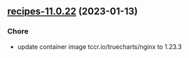 

## [recipes-11.0.22](https://github.com/truecharts/charts/compare/recipes-11.0.21...recipes-11.0.22) (2023-01-13)

### Chore

- update container image tccr.io/truecharts/nginx to 1.23.3
  
  